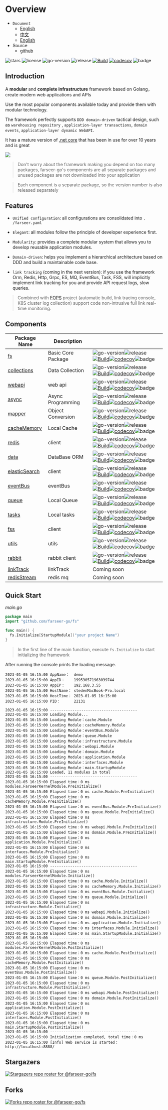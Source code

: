 # Overview
- `Document`
  - [English](https://farseer-go.gitee.io/en-us/)
  - [中文](https://farseer-go.gitee.io/)
  - [English](https://farseer-go.github.io/doc/en-us/)
- Source
  - [github](https://github.com/farseer-go/fs)

![stars](https://img.shields.io/github/stars/farseer-go?style=social)
![license](https://img.shields.io/github/license/farseer-go/fs)
![go-version](https://img.shields.io/github/go-mod/go-version/farseer-go/fs)
![release](https://img.shields.io/github/v/release/farseer-go/fs)
[![Build](https://github.com/farseer-go/fs/actions/workflows/test.yml/badge.svg)](https://github.com/farseer-go/fs/actions/workflows/test.yml)
[![codecov](https://img.shields.io/codecov/c/github/farseer-go/fs)](https://codecov.io/gh/farseer-go/fs)
![badge](https://goreportcard.com/badge/github.com/farseer-go/fs)
## Introduction

A **modular** and **complete infrastructure** framework based on Golang，create modern web applications and APIs

Use the most popular components available today and provide them with modular technology.

The framework perfectly supports `DDD domain-driven` tactical design, such as `warehousing repository`
, `application-layer transactions`, `domain events`, `application-layer dynamic WebAPI`.

It has a mature version of [.net core](https://github.com/FarseerNet/Farseer.Net/) that has been in use for over 10
years and is great

![](https://farseer-go.gitee.io/images/farseer-go.png)

> Don't worry about the framework making you depend on too many packages, farseer-go's components are all separate
> packages and unused packages are not downloaded into your application

> Each component is a separate package, so the version number is also released separately

## Features

- `Unified configuration`: all configurations are consolidated into `. /farseer.yaml`

- `Elegant`: all modules follow the principle of developer experience first.

- `Modularity`: provides a complete modular system that allows you to develop reusable application modules.

- `Domain-driven`: helps you implement a hierarchical architecture based on DDD and build a maintainable code base.

- `link tracking` (coming in the next version): if you use the framework Orm, Redis, Http, Grpc, ES, MQ, EventBus, Task, FSS, will implicitly implement link tracking for you and provide API request logs, slow queries.

> Combined with [FOPS](https://github.com/FarseerNet/FOPS) project (automatic build, link tracing console, K8S cluster log collection) support code non-intrusive full link real-time monitoring.

## Components

| Package Name                                                 | Description        |                                                                                                                                                                                                                                                                                                                                                                                                                                                                                                                                                     |
|--------------------------------------------------------------|--------------------|-----------------------------------------------------------------------------------------------------------------------------------------------------------------------------------------------------------------------------------------------------------------------------------------------------------------------------------------------------------------------------------------------------------------------------------------------------------------------------------------------------------------------------------------------------|
| [fs](https://github.com/farseer-go/fs)                       | Basic Core Package | ![go-version](https://img.shields.io/github/go-mod/go-version/farseer-go/fs)![release](https://img.shields.io/github/v/release/farseer-go/fs)[![Build](https://github.com/farseer-go/fs/actions/workflows/test.yml/badge.svg)](https://github.com/farseer-go/fs/actions/workflows/test.yml)[![codecov](https://img.shields.io/codecov/c/github/farseer-go/fs)](https://codecov.io/gh/farseer-go/fs)![badge](https://goreportcard.com/badge/github.com/farseer-go/fs)                                                                                |
| [collections](https://github.com/farseer-go/collections)     | Data Collection    | ![go-version](https://img.shields.io/github/go-mod/go-version/farseer-go/collections)![release](https://img.shields.io/github/v/release/farseer-go/collections)[![Build](https://github.com/farseer-go/collections/actions/workflows/test.yml/badge.svg)](https://github.com/farseer-go/collections/actions/workflows/test.yml)[![codecov](https://img.shields.io/codecov/c/github/farseer-go/collections)](https://codecov.io/gh/farseer-go/collections)![badge](https://goreportcard.com/badge/github.com/farseer-go/collections)                 |
| [webapi](https://github.com/farseer-go/webapi)               | web api            | ![go-version](https://img.shields.io/github/go-mod/go-version/farseer-go/webapi)![release](https://img.shields.io/github/v/release/farseer-go/webapi)[![Build](https://github.com/farseer-go/webapi/actions/workflows/test.yml/badge.svg)](https://github.com/farseer-go/webapi/actions/workflows/test.yml)[![codecov](https://img.shields.io/codecov/c/github/farseer-go/webapi)](https://codecov.io/gh/farseer-go/webapi)![badge](https://goreportcard.com/badge/github.com/farseer-go/webapi)                                                    |
| [async](https://github.com/farseer-go/async)                 | Async Programming  | ![go-version](https://img.shields.io/github/go-mod/go-version/farseer-go/async)![release](https://img.shields.io/github/v/release/farseer-go/async)[![Build](https://github.com/farseer-go/async/actions/workflows/test.yml/badge.svg)](https://github.com/farseer-go/async/actions/workflows/test.yml)[![codecov](https://img.shields.io/codecov/c/github/farseer-go/async)](https://codecov.io/gh/farseer-go/async)![badge](https://goreportcard.com/badge/github.com/farseer-go/async)                                                           | 
| [mapper](https://github.com/farseer-go/mapper)               | Object Conversion  | ![go-version](https://img.shields.io/github/go-mod/go-version/farseer-go/mapper)![release](https://img.shields.io/github/v/release/farseer-go/mapper)[![Build](https://github.com/farseer-go/mapper/actions/workflows/test.yml/badge.svg)](https://github.com/farseer-go/mapper/actions/workflows/test.yml)[![codecov](https://img.shields.io/codecov/c/github/farseer-go/mapper)](https://codecov.io/gh/farseer-go/mapper)![badge](https://goreportcard.com/badge/github.com/farseer-go/mapper)                                                    | 
| [cacheMemory](https://github.com/farseer-go/cacheMemory)     | Local Cache        | ![go-version](https://img.shields.io/github/go-mod/go-version/farseer-go/cacheMemory)![release](https://img.shields.io/github/v/release/farseer-go/cacheMemory)[![Build](https://github.com/farseer-go/cacheMemory/actions/workflows/test.yml/badge.svg)](https://github.com/farseer-go/cacheMemory/actions/workflows/test.yml)[![codecov](https://img.shields.io/codecov/c/github/farseer-go/cacheMemory)](https://codecov.io/gh/farseer-go/cacheMemory)![badge](https://goreportcard.com/badge/github.com/farseer-go/cacheMemory)                 |
| [redis](https://github.com/farseer-go/redis)                 | client             | ![go-version](https://img.shields.io/github/go-mod/go-version/farseer-go/redis)![release](https://img.shields.io/github/v/release/farseer-go/redis)[![Build](https://github.com/farseer-go/redis/actions/workflows/build.yml/badge.svg)](https://github.com/farseer-go/redis/actions/workflows/build.yml)[![codecov](https://img.shields.io/codecov/c/github/farseer-go/redis)](https://codecov.io/gh/farseer-go/redis)![badge](https://goreportcard.com/badge/github.com/farseer-go/redis)                                                         |
| [data](https://github.com/farseer-go/data)                   | DataBase ORM       | ![go-version](https://img.shields.io/github/go-mod/go-version/farseer-go/data)![release](https://img.shields.io/github/v/release/farseer-go/data)[![Build](https://github.com/farseer-go/data/actions/workflows/build.yml/badge.svg)](https://github.com/farseer-go/data/actions/workflows/build.yml)[![codecov](https://img.shields.io/codecov/c/github/farseer-go/data)](https://codecov.io/gh/farseer-go/data)![badge](https://goreportcard.com/badge/github.com/farseer-go/data)                                                                | 
| [elasticSearch](https://github.com/farseer-go/elasticSearch) | client             | ![go-version](https://img.shields.io/github/go-mod/go-version/farseer-go/elasticSearch)![release](https://img.shields.io/github/v/release/farseer-go/elasticSearch)[![Build](https://github.com/farseer-go/elasticSearch/actions/workflows/build.yml/badge.svg)](https://github.com/farseer-go/elasticSearch/actions/workflows/build.yml)[![codecov](https://img.shields.io/codecov/c/github/farseer-go/elasticSearch)](https://codecov.io/gh/farseer-go/elasticSearch)![badge](https://goreportcard.com/badge/github.com/farseer-go/elasticSearch) | 
| [eventBus](https://github.com/farseer-go/eventBus)           | eventBus           | ![go-version](https://img.shields.io/github/go-mod/go-version/farseer-go/eventBus)![release](https://img.shields.io/github/v/release/farseer-go/eventBus)[![Build](https://github.com/farseer-go/eventBus/actions/workflows/test.yml/badge.svg)](https://github.com/farseer-go/eventBus/actions/workflows/test.yml)[![codecov](https://img.shields.io/codecov/c/github/farseer-go/eventBus)](https://codecov.io/gh/farseer-go/eventBus)![badge](https://goreportcard.com/badge/github.com/farseer-go/eventBus)                                      | 
| [queue](https://github.com/farseer-go/queue)                 | Local Queue        | ![go-version](https://img.shields.io/github/go-mod/go-version/farseer-go/queue)![release](https://img.shields.io/github/v/release/farseer-go/queue)[![Build](https://github.com/farseer-go/queue/actions/workflows/test.yml/badge.svg)](https://github.com/farseer-go/queue/actions/workflows/test.yml)[![codecov](https://img.shields.io/codecov/c/github/farseer-go/queue)](https://codecov.io/gh/farseer-go/queue)![badge](https://goreportcard.com/badge/github.com/farseer-go/queue)                                                           | 
| [tasks](https://github.com/farseer-go/tasks)                 | Local tasks        | ![go-version](https://img.shields.io/github/go-mod/go-version/farseer-go/tasks)![release](https://img.shields.io/github/v/release/farseer-go/tasks)[![Build](https://github.com/farseer-go/tasks/actions/workflows/test.yml/badge.svg)](https://github.com/farseer-go/tasks/actions/workflows/test.yml)[![codecov](https://img.shields.io/codecov/c/github/farseer-go/tasks)](https://codecov.io/gh/farseer-go/tasks)![badge](https://goreportcard.com/badge/github.com/farseer-go/tasks)                                                           | 
| [fss](https://github.com/farseer-go/fss)                     | client             | ![go-version](https://img.shields.io/github/go-mod/go-version/farseer-go/fss)![release](https://img.shields.io/github/v/release/farseer-go/fss)[![Build](https://github.com/farseer-go/fss/actions/workflows/build.yml/badge.svg)](https://github.com/farseer-go/fss/actions/workflows/build.yml)[![codecov](https://img.shields.io/codecov/c/github/farseer-go/fss)](https://codecov.io/gh/farseer-go/fss)![badge](https://goreportcard.com/badge/github.com/farseer-go/fss)                                                                       | 
| [utils](https://github.com/farseer-go/utils)                 | utils              | ![go-version](https://img.shields.io/github/go-mod/go-version/farseer-go/utils)![release](https://img.shields.io/github/v/release/farseer-go/utils)[![Build](https://github.com/farseer-go/utils/actions/workflows/test.yml/badge.svg)](https://github.com/farseer-go/utils/actions/workflows/test.yml)[![codecov](https://img.shields.io/codecov/c/github/farseer-go/utils)](https://codecov.io/gh/farseer-go/utils)![badge](https://goreportcard.com/badge/github.com/farseer-go/utils)                                                           |
| [rabbit](https://github.com/farseer-go/rabbit)               | rabbit client      | ![go-version](https://img.shields.io/github/go-mod/go-version/farseer-go/rabbit)![release](https://img.shields.io/github/v/release/farseer-go/rabbit)[![Build](https://github.com/farseer-go/rabbit/actions/workflows/build.yml/badge.svg)](https://github.com/farseer-go/rabbit/actions/workflows/build.yml)[![codecov](https://img.shields.io/codecov/c/github/farseer-go/rabbit)](https://codecov.io/gh/farseer-go/rabbit)![badge](https://goreportcard.com/badge/github.com/farseer-go/rabbit)                                                  |
| [linkTrack](https://github.com/farseer-go/linkTrack)         | linkTrack          | Coming soon                                                                                                                                                                                                                                                                                                                                                                                                                                                                                                                                         |
| [redisStream](https://github.com/farseer-go/redisStream)     | redis mq           | Coming soon                                                                                                                                                                                                                                                                                                                                                                                                                                                                                                                                         |

## Quick Start

_main.go_
```go
package main
import "github.com/farseer-go/fs"

func main() {
  fs.Initialize[StartupModule]("your project Name")
}
```

> In the first line of the main function, execute `fs.Initialize` to start initializing the framework

After running the console prints the loading message.

```
2023-01-05 16:15:00 AppName：  demo
2023-01-05 16:15:00 AppID：    199530571963039744
2023-01-05 16:15:00 AppIP：    192.168.3.55
2023-01-05 16:15:00 HostName： stedenMacBook-Pro.local
2023-01-05 16:15:00 HostTime： 2023-01-05 16:15:00
2023-01-05 16:15:00 PID：      22131

2023-01-05 16:15:00 ---------------------------------------
2023-01-05 16:15:00 Loading Module...
2023-01-05 16:15:00 Loading Module：cache.Module
2023-01-05 16:15:00 Loading Module：cacheMemory.Module
2023-01-05 16:15:00 Loading Module：eventBus.Module
2023-01-05 16:15:00 Loading Module：queue.Module
2023-01-05 16:15:00 Loading Module：infrastructure.Module
2023-01-05 16:15:00 Loading Module：webapi.Module
2023-01-05 16:15:00 Loading Module：domain.Module
2023-01-05 16:15:00 Loading Module：application.Module
2023-01-05 16:15:00 Loading Module：interfaces.Module
2023-01-05 16:15:00 Loading Module：main.StartupModule
2023-01-05 16:15:00 Loaded, 11 modules in total
2023-01-05 16:15:00 ---------------------------------------
2023-01-05 16:15:00 Elapsed time：0 ms modules.FarseerKernelModule.PreInitialize()
2023-01-05 16:15:00 Elapsed time：0 ms cache.Module.PreInitialize()
2023-01-05 16:15:00 Elapsed time：0 ms cacheMemory.Module.PreInitialize()
2023-01-05 16:15:00 Elapsed time：0 ms eventBus.Module.PreInitialize()
2023-01-05 16:15:00 Elapsed time：0 ms queue.Module.PreInitialize()
2023-01-05 16:15:00 Elapsed time：0 ms infrastructure.Module.PreInitialize()
2023-01-05 16:15:00 Elapsed time：0 ms webapi.Module.PreInitialize()
2023-01-05 16:15:00 Elapsed time：0 ms domain.Module.PreInitialize()
2023-01-05 16:15:00 Elapsed time：0 ms application.Module.PreInitialize()
2023-01-05 16:15:00 Elapsed time：0 ms interfaces.Module.PreInitialize()
2023-01-05 16:15:00 Elapsed time：0 ms main.StartupModule.PreInitialize()
2023-01-05 16:15:00 ---------------------------------------
2023-01-05 16:15:00 Elapsed time：0 ms modules.FarseerKernelModule.Initialize()
2023-01-05 16:15:00 Elapsed time：0 ms cache.Module.Initialize()
2023-01-05 16:15:00 Elapsed time：0 ms cacheMemory.Module.Initialize()
2023-01-05 16:15:00 Elapsed time：0 ms eventBus.Module.Initialize()
2023-01-05 16:15:00 Elapsed time：0 ms queue.Module.Initialize()
2023-01-05 16:15:00 Elapsed time：0 ms infrastructure.Module.Initialize()
2023-01-05 16:15:00 Elapsed time：0 ms webapi.Module.Initialize()
2023-01-05 16:15:00 Elapsed time：0 ms domain.Module.Initialize()
2023-01-05 16:15:00 Elapsed time：0 ms application.Module.Initialize()
2023-01-05 16:15:00 Elapsed time：0 ms interfaces.Module.Initialize()
2023-01-05 16:15:00 Elapsed time：0 ms main.StartupModule.Initialize()
2023-01-05 16:15:00 ---------------------------------------
2023-01-05 16:15:00 Elapsed time：0 ms modules.FarseerKernelModule.PostInitialize()
2023-01-05 16:15:00 Elapsed time：0 ms cache.Module.PostInitialize()
2023-01-05 16:15:00 Elapsed time：0 ms cacheMemory.Module.PostInitialize()
2023-01-05 16:15:00 Elapsed time：0 ms eventBus.Module.PostInitialize()
2023-01-05 16:15:00 Elapsed time：0 ms queue.Module.PostInitialize()
2023-01-05 16:15:00 Elapsed time：0 ms infrastructure.Module.PostInitialize()
2023-01-05 16:15:00 Elapsed time：0 ms webapi.Module.PostInitialize()
2023-01-05 16:15:00 Elapsed time：0 ms domain.Module.PostInitialize()
2023-01-05 16:15:00 Elapsed time：0 ms application.Module.PostInitialize()
2023-01-05 16:15:00 Elapsed time：0 ms interfaces.Module.PostInitialize()
2023-01-05 16:15:00 Elapsed time：0 ms main.StartupModule.PostInitialize()
2023-01-05 16:15:00 ---------------------------------------
2023-01-05 16:15:00 Initialization completed, total time：0 ms 
2023-01-05 16:15:00 [Info] Web service is started：http://localhost:8888/
```
## Stargazers

[![Stargazers repo roster for @farseer-go/fs](https://reporoster.com/stars/farseer-go/fs)](https://github.com/farseer-go/fs/stargazers)

## Forks

[![Forks repo roster for @farseer-go/fs](https://reporoster.com/forks/farseer-go/fs)](https://github.com/farseer-go/fs/network/members)